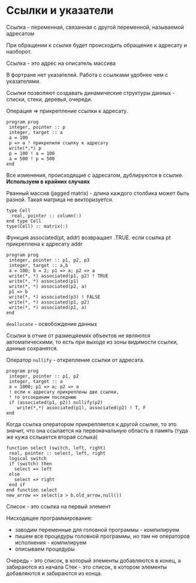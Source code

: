 # Ссылки и указатели
Ссылка - переменная, связанная с другой переменной, называемой адресатом

При обращении к ссылке будет происходить обращение к адресату и наоборот. 

Ссылка - это адрес на описатель массива

В фортране нет указателей. Работа с ссылками удобнее чем с указателями. 

Ссылки позволяют создавать динамические структуры данных - списки, стеки, деревья, очереди.

Операция => прикрепление ссылки к адресату.
```
program prog
 integer, pointer :: p
 integer, target :: a
 a = 100
 p => a ! прикрепили ссылку к адресату
 write(*,*) p
 p = 100 ! a = 100
 a = 500 ! p = 500
end
```
Все изменения, происходящие с адресатом, дублируются в ссылке. 
**Используем в крайних случаях**

Рванный массив (jagged matrix) - длина каждого столбика может быть разной. Такая матрица не векторизуется.
```
type Cell
  real, pointer :: column(:)
end type Cell
type(Cell) :: matrix(:)
```
Функция associated(pt, addr) возвращает .TRUE.
если ссылка pt прикреплена к адресату addr

```
program prog
 integer, pointer :: p1, p2, p3
 integer, target :: a,b
 a = 100; b = 2; p1 => a; p2 => a
 write(*, *) associated(p1, p2) ! TRUE
 write(*, *) associated(p1)
 write(*, *) associated(p2, a)
 p1 => b
 write(*, *) associated(p3) ! FALSE
 write(*, *) associated(p1, p2)
 write(*, *) associated(p1, a)
end
```

`deallocate` - освобождение данных

Ссылки в отчие от размещяемях объектов не являются автоматическими, то есть при выходе из зоны видимости ссылки, данные сохранятся.

Оператор `nullify` - открепление ссылки от адресата.
```
program prog
 integer, pointer :: p1, p2
 integer, target :: a
 a = 1000; p1 => a; p2 => a
 ! если к адресату прикреплены две ссылки,
 ! то отсоединим последнюю
 if (associated(p1, p2)) nullify(p2)
    write(*,*) associated(p1), associated(p2) ! T, F
end
```

Когда ссылка оператором прикрепляется к другой ссылке, то это значит, что она ссылается на первоначальную область в память (туда же кужа сслыается вторая сслыка)
```
function select (switch, left, right)
 real, pointer :: select, left, right
 logical switch
 if (switch) then
   select => left
 else
   select => right
 end if
end function select
new_arrow => select(a > b,old_arrow,null())
```

Список - это ссылка на первый элемент

Нисходящее программирование:
- заводим переменные для головной программы - компилируем
- пишем все процедуры головной программы, но там не операторов исполнения - компилируем
- описываем процедуры

Очередь - это список, в который элементы добавляются в конец, а забираются из начала
Стек - это список, в котором элементы добавляются и забираются из конца.
